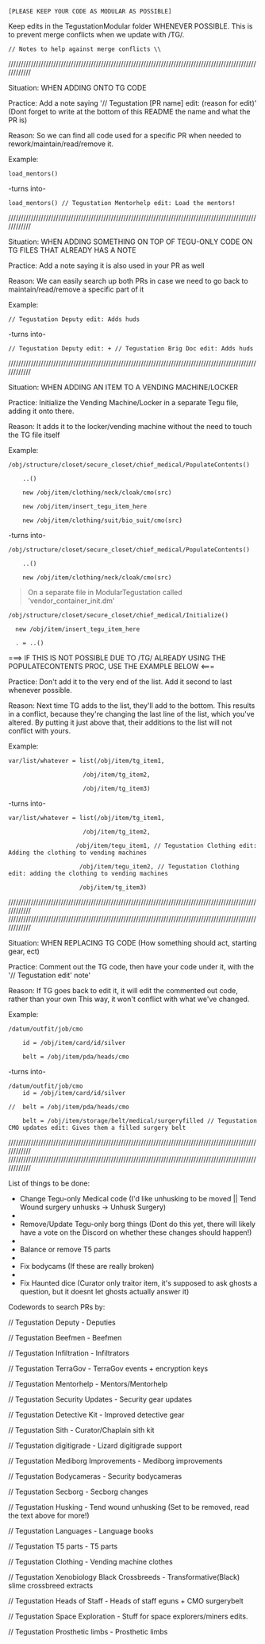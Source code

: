 	[PLEASE KEEP YOUR CODE AS MODULAR AS POSSIBLE]

Keep edits in the TegustationModular folder WHENEVER POSSIBLE. This is to prevent merge conflicts when we update with /TG/.

	// Notes to help against merge conflicts \\

////////////////////////////////////////////////////////////////////////////////////////////////////////////

Situation: WHEN ADDING ONTO TG CODE

Practice: Add a note saying '// Tegustation [PR name] edit: (reason for edit)' (Dont forget to write at the bottom of this README the name and what the PR is)

Reason: So we can find all code used for a specific PR when needed to rework/maintain/read/remove it.

Example: 

	load_mentors()

-turns into-

	load_mentors() // Tegustation Mentorhelp edit: Load the mentors!

////////////////////////////////////////////////////////////////////////////////////////////////////////////

Situation: WHEN ADDING SOMETHING ON TOP OF TEGU-ONLY CODE ON TG FILES THAT ALREADY HAS A NOTE

Practice: Add a note saying it is also used in your PR as well

Reason: We can easily search up both PRs in case we need to go back to maintain/read/remove a specific part of it

Example:

	// Tegustation Deputy edit: Adds huds

-turns into-

	// Tegustation Deputy edit: + // Tegustation Brig Doc edit: Adds huds

////////////////////////////////////////////////////////////////////////////////////////////////////////////

Situation: WHEN ADDING AN ITEM TO A VENDING MACHINE/LOCKER

Practice: Initialize the Vending Machine/Locker in a separate Tegu file, adding it onto there.

Reason: It adds it to the locker/vending machine without the need to touch the TG file itself

Example:

	/obj/structure/closet/secure_closet/chief_medical/PopulateContents()

		..()
	
		new /obj/item/clothing/neck/cloak/cmo(src)
	
		new /obj/item/insert_tegu_item_here
	
		new /obj/item/clothing/suit/bio_suit/cmo(src)

-turns into-

	/obj/structure/closet/secure_closet/chief_medical/PopulateContents()

		..()
	
		new /obj/item/clothing/neck/cloak/cmo(src)

>On a separate file in ModularTegustation called 'vendor_container_init.dm'

	/obj/structure/closet/secure_closet/chief_medical/Initialize()

  	  new /obj/item/insert_tegu_item_here
	
  	  . = ..()

===> IF THIS IS NOT POSSIBLE DUE TO /TG/ ALREADY USING THE POPULATECONTENTS PROC, USE THE EXAMPLE BELOW <===

Practice: Don't add it to the very end of the list. Add it second to last whenever possible.

Reason: Next time TG adds to the list, they'll add to the bottom. This results in a conflict, because they're changing the last line of the list, which you've altered.
By putting it just above that, their additions to the list will not conflict with yours.

Example:

	var/list/whatever = list(/obj/item/tg_item1,

     	                 /obj/item/tg_item2,
					  
     	                 /obj/item/tg_item3)

-turns into-

	var/list/whatever = list(/obj/item/tg_item1,

         	             /obj/item/tg_item2,
					  
           	           /obj/item/tegu_item1, // Tegustation Clothing edit: Adding the clothing to vending machines
					  
          	            /obj/item/tegu_item2, // Tegustation Clothing edit: adding the clothing to vending machines
					  
          	            /obj/item/tg_item3)

////////////////////////////////////////////////////////////////////////////////////////////////////////////
////////////////////////////////////////////////////////////////////////////////////////////////////////////

Situation: WHEN REPLACING TG CODE (How something should act, starting gear, ect)

Practice: Comment out the TG code, then have your code under it, with the '// Tegustation edit' note'

Reason: If TG goes back to edit it, it will edit the commented out code, rather than your own
This way, it won't conflict with what we've changed.

Example:

	/datum/outfit/job/cmo

		id = /obj/item/card/id/silver
	
		belt = /obj/item/pda/heads/cmo

-turns into-

	/datum/outfit/job/cmo
		id = /obj/item/card/id/silver
	
	//	belt = /obj/item/pda/heads/cmo

		belt = /obj/item/storage/belt/medical/surgeryfilled // Tegustation CMO updates edit: Gives them a filled surgery belt

////////////////////////////////////////////////////////////////////////////////////////////////////////////
////////////////////////////////////////////////////////////////////////////////////////////////////////////

List of things to be done:

- Change Tegu-only Medical code (I'd like unhusking to be moved || Tend Wound surgery unhusks -> Unhusk Surgery)
- 
- Remove/Update Tegu-only borg things (Dont do this yet, there will likely have a vote on the Discord on whether these changes should happen!)
- 
- Balance or remove T5 parts
- 
- Fix bodycams (If these are really broken)
- 
- Fix Haunted dice (Curator only traitor item, it's supposed to ask ghosts a question, but it doesnt let ghosts actually answer it)

Codewords to search PRs by:

// Tegustation Deputy - Deputies

// Tegustation Beefmen - Beefmen

// Tegustation Infiltration - Infiltrators

// Tegustation TerraGov - TerraGov events + encryption keys

// Tegustation Mentorhelp - Mentors/Mentorhelp

// Tegustation Security Updates - Security gear updates

// Tegustation Detective Kit - Improved detective gear

// Tegustation Sith - Curator/Chaplain sith kit

// Tegustation digitigrade - Lizard digitigrade support

// Tegustation Mediborg Improvements - Mediborg improvements

// Tegustation Bodycameras - Security bodycameras

// Tegustation Secborg - Secborg changes

// Tegustation Husking - Tend wound unhusking (Set to be removed, read the text above for more!)

// Tegustation Languages - Language books

// Tegustation T5 parts - T5 parts

// Tegustation Clothing - Vending machine clothes

// Tegustation Xenobiology Black Crossbreeds - Transformative(Black) slime crossbreed extracts

// Tegustation Heads of Staff - Heads of staff eguns + CMO surgerybelt

// Tegustation Space Exploration - Stuff for space explorers/miners edits.

// Tegustation Prosthetic limbs - Prosthetic limbs

